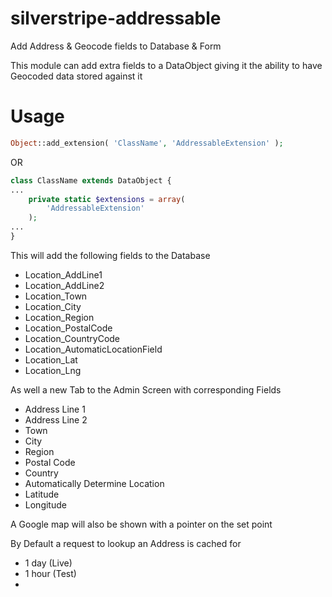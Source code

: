 silverstripe-addressable
========================

Add Address &amp; Geocode fields to Database &amp; Form

This module can add extra fields to a DataObject giving it the ability to have Geocoded data stored against it

Usage
=====

```php
Object::add_extension( 'ClassName', 'AddressableExtension' );
```

OR

```php
class ClassName extends DataObject {
...
	private static $extensions = array(
		'AddressableExtension'
	);
...
}
```

This will add the following fields to the Database

* Location_AddLine1
* Location_AddLine2
* Location_Town
* Location_City
* Location_Region
* Location_PostalCode
* Location_CountryCode
* Location_AutomaticLocationField
* Location_Lat
* Location_Lng

As well a new Tab to the Admin Screen with corresponding Fields

* Address Line 1
* Address Line 2
* Town
* City
* Region
* Postal Code
* Country
* Automatically Determine Location
* Latitude
* Longitude

A Google map will also be shown with a pointer on the set point

By Default a request to lookup an Address is cached for

* 1 day (Live)
* 1 hour (Test)
* 
